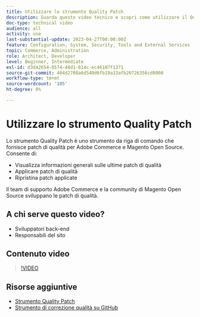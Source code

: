 ```yaml
---
title: Utilizzare lo strumento Quality Patch
description: Guarda questo video tecnico e scopri come utilizzare il Quality Patch Tool per Adobe Commerce e Magento Open Source.
doc-type: technical video
audience: all
activity: use
last-substantial-update: 2023-04-27T00:00:00Z
feature: Configuration, System, Security, Tools and External Services
topic: Commerce, Administration
role: Architect, Developer
level: Beginner, Intermediate
exl-id: d3d42654-8574-48d1-814c-ec46107f1371
source-git-commit: 404d2708a6d540d6fb19a33afb20726356cd8000
workflow-type: tm+mt
source-wordcount: '105'
ht-degree: 0%

---
```


# Utilizzare lo strumento Quality Patch

Lo strumento Quality Patch è uno strumento da riga di comando che fornisce patch di qualità per Adobe Commerce e Magento Open Source. Consente di:

- Visualizza informazioni generali sulle ultime patch di qualità
- Applicare patch di qualità
- Ripristina patch applicate

Il team di supporto Adobe Commerce e la community di Magento Open Source sviluppano le patch di qualità.

## A chi serve questo video?

- Sviluppatori back-end
- Responsabili del sito

## Contenuto video

>[!VIDEO](https://video.tv.adobe.com/v/3410784?quality=12&learn=on&captions=ita)

## Risorse aggiuntive

- [Strumento Quality Patch](https://experienceleague.adobe.com/tools/commerce-quality-patches/index.html?lang=it)
- [Strumento di correzione qualità su GitHub](https://github.com/magento/quality-patches)
